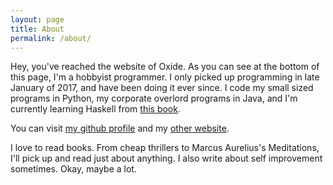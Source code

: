 ```yaml
---
layout: page
title: About
permalink: /about/
---
```


Hey, you've reached the website of Oxide.
As you can see at the bottom of this page, I'm a hobbyist programmer. I only picked up programming in late January of 2017, and have been doing it ever since. I code my small sized programs in Python, my corporate overlord programs in Java, and I'm currently learning Haskell from [this book](https://haskellbook.com).

You can visit [my github profile](https://github.com/OfficialOxide) and my [other website](http://oxyde.cf).

I love to read books. From cheap thrillers to Marcus Aurelius's Meditations, I'll pick up and read just about anything.
I also write about self improvement sometimes. Okay, maybe a lot.
